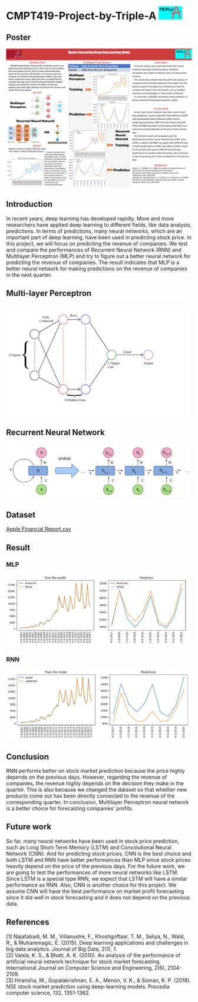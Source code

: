 # CMPT419-Project-by-Triple-A <img src="https://github.com/infinitusposs/CMPT419-Project-by-Triple-A/blob/master/LOGO.jpg" width="64">

## Poster
![image](https://github.com/infinitusposs/CMPT419-Project-by-Triple-A/blob/master/Triple%20A%20poster.jpg)

## Introduction
In recent years, deep learning has developed rapidly. More and more researchers
have applied deep learning to different fields, like data analysis, predictions. In
terms of predictions, many neural networks, which are an important part of deep
learning, have been used in predicting stock price. In this project, we will focus
on predicting the revenue of companies. We test and compare the performances
of Recurrent Neural Network (RNN) and Multilayer Perceptron (MLP) and try to
figure out a better neural network for predicting the revenue of companies. The
result indicates that MLP is a better neural network for making predictions on the
revenue of companies in the next quarter.

## Multi-layer Perceptron
![image](https://github.com/infinitusposs/CMPT419-Project-by-Triple-A/blob/master/Neural%20network%20models/MLP.jpg)

## Recurrent Neural Network
![image](https://github.com/infinitusposs/CMPT419-Project-by-Triple-A/blob/master/Neural%20network%20models/RNN.png)

## Dataset 
[Apple Financial Report.csv](https://github.com/infinitusposs/CMPT419-Project-by-Triple-A/blob/master/Dataset/Apple%20Financial%20Report.csv)

## Result
### MLP
![image](https://github.com/infinitusposs/CMPT419-Project-by-Triple-A/blob/master/Result/MLP.png)
### RNN
![image](https://github.com/infinitusposs/CMPT419-Project-by-Triple-A/blob/master/Result/RNN.png)

## Conclusion
RNN performs better on stock market prediction because the price highly depends on the previous
days. However, regarding the revenue of companies, the revenue highly depends on the decision
they make in the quarter. This is also because we changed the dataset so that whether new products
come out has been directly connected to the revenue of the corresponding quarter.
In conclusion, Multilayer Perceptron neural network is a better choice for forecasting companies’
profits.

## Future work
So far, many neural networks have been used in stock price prediction, such as Long Short-Term
Memory (LSTM) and Convolutional Neural Network (CNN). And for predicting stock prices, CNN
is the best choice and both LSTM and RNN have better performances than MLP since stock prices
heavily depend on the price of the previous days.
For the future work, we are going to test the performances of more neural networks like LSTM.
Since LSTM is a special type RNN, we expect that LSTM will have a similar performance as RNN.
Also, CNN is another choice for this project. We assume CNN will have the best performance on
market profit forecasting since it did well in stock forecasting and it does not depend on the previous
data.

## References
[1] Najafabadi, M. M., Villanustre, F., Khoshgoftaar, T. M., Seliya, N., Wald, R., & Muharemagic, E. (2015).
Deep learning applications and challenges in big data analytics. Journal of Big Data, 2(1), 1. <br />
[2] Vaisla, K. S., & Bhatt, A. K. (2010). An analysis of the performance of artificial neural network technique
for stock market forecasting. International Journal on Computer Science and Engineering, 2(6), 2104-2109. <br />
[3] Hiransha, M., Gopalakrishnan, E. A., Menon, V. K., & Soman, K. P. (2018). NSE stock market prediction
using deep-learning models. Procedia computer science, 132, 1351-1362.
